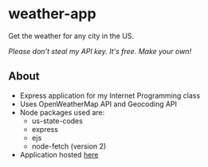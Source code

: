 # weather-app
Get the weather for any city in the US.

*Please don't steal my API key. It's free. Make your own!*

## About
- Express application for my Internet Programming class
- Uses OpenWeatherMap API and Geocoding API
- Node packages used are:
  - us-state-codes
  - express
  - ejs
  - node-fetch (version 2)
- Application hosted [here](https://hw3.leovillalobos1.repl.co/)

